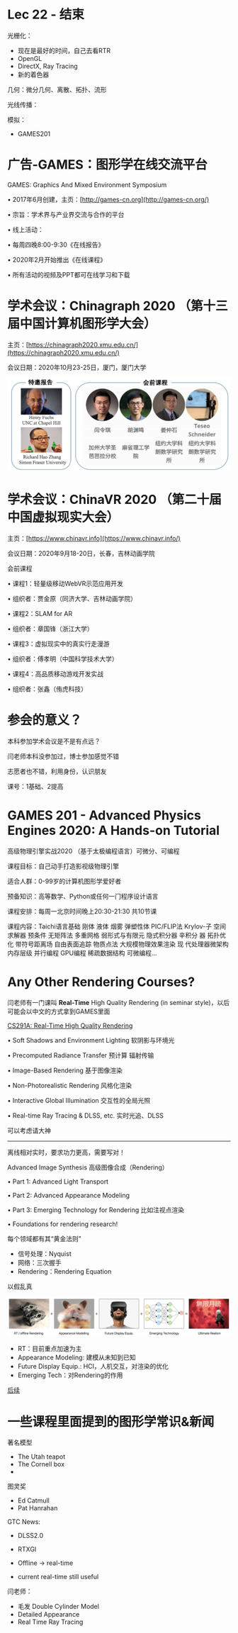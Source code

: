 # Lec 22 - 结束

光栅化：

- 现在是最好的时间，自己去看RTR
- OpenGL
- DirectX, Ray Tracing
- 新的着色器

几何：微分几何、离散、拓扑、流形

光线传播：

模拟：

- GAMES201

# 广告-GAMES：图形学在线交流平台

GAMES: Graphics And Mixed Environment Symposium

• 2017年6月创建，主页：[http://games-cn.org](http://games-cn.org/)

• 宗旨：学术界与产业界交流与合作的平台

• 线上活动：

• 每周四晚8:00-9:30《在线报告》

• 2020年2月开始推出《在线课程》

• 所有活动的视频及PPT都可在线学习和下载

# 学术会议：Chinagraph 2020 （第十三届中国计算机图形学大会）

主页：[https://chinagraph2020.xmu.edu.cn/](https://chinagraph2020.xmu.edu.cn/)

会议日期：2020年10月23-25日，厦门，厦门大学

![Lec%2022%20-%20%E7%BB%93%E6%9D%9F%201e53ecdee551457183d8299938da4431/Untitled.png](Lec%2022%20-%20%E7%BB%93%E6%9D%9F%201e53ecdee551457183d8299938da4431/Untitled.png)

# 学术会议：ChinaVR 2020 （第二十届中国虚拟现实大会）

主页：[https://www.chinavr.info](https://www.chinavr.info/)

会议日期：2020年9月18-20日，长春，吉林动画学院

会前课程

• 课程1：轻量级移动WebVR示范应用开发

• 组织者：贾金原（同济大学、吉林动画学院）

• 课程2：SLAM for AR

• 组织者：章国锋（浙江大学）

• 课程3：虚拟现实中的真实行走漫游

• 组织者：傅孝明（中国科学技术大学）

• 课程4：高品质移动游戏开发实战

• 组织者：张鑫（侑虎科技）

# 参会的意义？

本科参加学术会议是不是有点远？

闫老师本科没参加过，博士参加感觉不错

志愿者也不错，利用身份，认识朋友

课号：1基础、2提高

# GAMES 201 - Advanced Physics Engines 2020: A Hands-on Tutorial

⾼级物理引擎实战2020 （基于太极编程语⾔）可微分、可编程

课程⽬标：⾃⼰动⼿打造影视级物理引擎

适合⼈群：0-99岁的计算机图形学爱好者

预备知识：⾼等数学、Python或任何⼀⻔程序设计语⾔

课程安排：每周⼀北京时间晚上20:30-21:30 共10节课

课程内容：Taichi语⾔基础 刚体 液体 烟雾 弹塑性体 PIC/FLIP法 Krylov-⼦ 空间求解器 预条件 ⽆矩阵法 多重⽹格 弱形式与有限元 隐式积分器 ⾟积分 器 拓扑优化 带符号距离场 ⾃由表⾯追踪 物质点法 ⼤规模物理效果渲染 现 代处理器微架构 内存层级 并⾏编程 GPU编程 稀疏数据结构 可微编程…

# Any Other Rendering Courses?

闫老师有一门课叫 **Real-Time** High Quality Rendering (in seminar style)，以后可能会以中文的方式拿到GAMES里面

[CS291A: Real-Time High Quality Rendering](https://sites.cs.ucsb.edu/~lingqi/teaching/cs291a.html)

• Soft Shadows and Environment Lighting 软阴影与环境光

• Precomputed Radiance Transfer 预计算 辐射传输

• Image-Based Rendering 基于图像渲染

• Non-Photorealistic Rendering 风格化渲染

• Interactive Global Illumination 交互性的全局光照

• Real-time Ray Tracing & DLSS, etc. 实时光追、DLSS

可以考虑请大神

---

离线相对实时，要求功力更高，需要写对！

Advanced Image Synthesis 高级图像合成（Rendering）

• Part 1: Advanced Light Transport

• Part 2: Advanced Appearance Modeling

• Part 3: Emerging Technology for Rendering 比如注视点渲染

• Foundations for rendering research!

每个领域都有其“黄金法则”

- 信号处理：Nyquist
- 网络：三次握手
- Rendering：Rendering Equation

以假乱真

![Lec%2022%20-%20%E7%BB%93%E6%9D%9F%201e53ecdee551457183d8299938da4431/Untitled%201.png](Lec%2022%20-%20%E7%BB%93%E6%9D%9F%201e53ecdee551457183d8299938da4431/Untitled%201.png)

- RT：目前重点加速为主
- Appearance Modeling: 建模从未知到已知
- Future Display Equip.: HCI，人机交互，对渲染的优化
- Emerging Tech：对Rendering的作用

[后续](Lec%2022%20-%20%E7%BB%93%E6%9D%9F%201e53ecdee551457183d8299938da4431/%E5%90%8E%E7%BB%AD%202a07dc0be88b441a88460efe6a755cd9.md)

# 一些课程里面提到的图形学常识&新闻

著名模型

- The Utah teapot
- The Cornell box
- 

图灵奖

- Ed Catmull
- Pat Hanrahan

GTC News:

- DLSS2.0
- RTXGI

- Offline → real-time
- current real-time still useful

闫老师：

- 毛发 Double Cylinder Model
- Detailed Appearance
- Real Time Ray Tracing